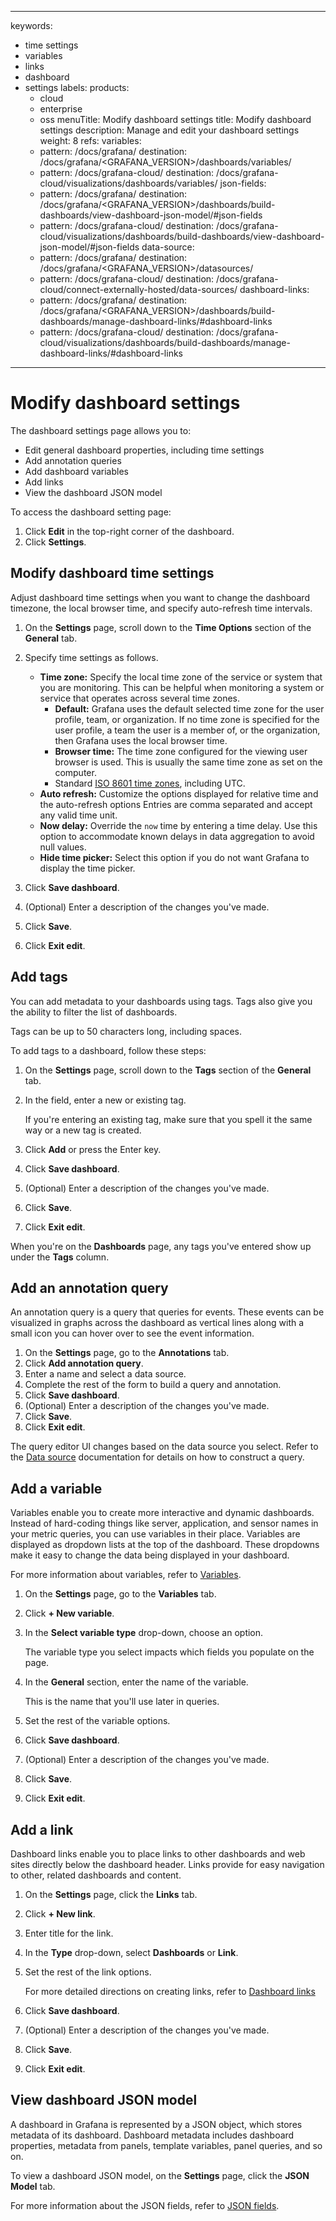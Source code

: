 -----

keywords:

- time settings
- variables
- links
- dashboard
- settings
  labels:
  products:
  - cloud
  - enterprise
  - oss
    menuTitle: Modify dashboard settings
    title: Modify dashboard settings
    description: Manage and edit your dashboard settings
    weight: 8
    refs:
    variables:
  - pattern: /docs/grafana/
    destination: /docs/grafana/\<GRAFANA\_VERSION\>/dashboards/variables/
  - pattern: /docs/grafana-cloud/
    destination: /docs/grafana-cloud/visualizations/dashboards/variables/
    json-fields:
  - pattern: /docs/grafana/
    destination: /docs/grafana/\<GRAFANA\_VERSION\>/dashboards/build-dashboards/view-dashboard-json-model/\#json-fields
  - pattern: /docs/grafana-cloud/
    destination: /docs/grafana-cloud/visualizations/dashboards/build-dashboards/view-dashboard-json-model/\#json-fields
    data-source:
  - pattern: /docs/grafana/
    destination: /docs/grafana/\<GRAFANA\_VERSION\>/datasources/
  - pattern: /docs/grafana-cloud/
    destination: /docs/grafana-cloud/connect-externally-hosted/data-sources/
    dashboard-links:
  - pattern: /docs/grafana/
    destination: /docs/grafana/\<GRAFANA\_VERSION\>/dashboards/build-dashboards/manage-dashboard-links/\#dashboard-links
  - pattern: /docs/grafana-cloud/
    destination: /docs/grafana-cloud/visualizations/dashboards/build-dashboards/manage-dashboard-links/\#dashboard-links

-----

# Modify dashboard settings

The dashboard settings page allows you to:

- Edit general dashboard properties, including time settings
- Add annotation queries
- Add dashboard variables
- Add links
- View the dashboard JSON model

To access the dashboard setting page:

1. Click **Edit** in the top-right corner of the dashboard.
2. Click **Settings**.

## Modify dashboard time settings

Adjust dashboard time settings when you want to change the dashboard timezone, the local browser time, and specify auto-refresh time intervals.

1. On the **Settings** page, scroll down to the **Time Options** section of the **General** tab.

2. Specify time settings as follows.
   
   - **Time zone:** Specify the local time zone of the service or system that you are monitoring. This can be helpful when monitoring a system or service that operates across several time zones.
     - **Default:** Grafana uses the default selected time zone for the user profile, team, or organization. If no time zone is specified for the user profile, a team the user is a member of, or the organization, then Grafana uses the local browser time.
     - **Browser time:** The time zone configured for the viewing user browser is used. This is usually the same time zone as set on the computer.
     - Standard [ISO 8601 time zones](https://en.wikipedia.org/wiki/List_of_tz_database_time_zones), including UTC.
   - **Auto refresh:** Customize the options displayed for relative time and the auto-refresh options Entries are comma separated and accept any valid time unit.
   - **Now delay:** Override the `now` time by entering a time delay. Use this option to accommodate known delays in data aggregation to avoid null values.
   - **Hide time picker:** Select this option if you do not want Grafana to display the time picker.

3. Click **Save dashboard**.

4. (Optional) Enter a description of the changes you've made.

5. Click **Save**.

6. Click **Exit edit**.

## Add tags

You can add metadata to your dashboards using tags. Tags also give you the ability to filter the list of dashboards.

Tags can be up to 50 characters long, including spaces.

To add tags to a dashboard, follow these steps:

1. On the **Settings** page, scroll down to the **Tags** section of the **General** tab.

2. In the field, enter a new or existing tag.
   
   If you're entering an existing tag, make sure that you spell it the same way or a new tag is created.

3. Click **Add** or press the Enter key.

4. Click **Save dashboard**.

5. (Optional) Enter a description of the changes you've made.

6. Click **Save**.

7. Click **Exit edit**.

When you're on the **Dashboards** page, any tags you've entered show up under the **Tags** column.

## Add an annotation query

An annotation query is a query that queries for events. These events can be visualized in graphs across the dashboard as vertical lines along with a small
icon you can hover over to see the event information.

1. On the **Settings** page, go to the **Annotations** tab.
2. Click **Add annotation query**.
3. Enter a name and select a data source.
4. Complete the rest of the form to build a query and annotation.
5. Click **Save dashboard**.
6. (Optional) Enter a description of the changes you've made.
7. Click **Save**.
8. Click **Exit edit**.

The query editor UI changes based on the data source you select. Refer to the [Data source](ref:data-source) documentation for details on how to construct a query.

## Add a variable

Variables enable you to create more interactive and dynamic dashboards. Instead of hard-coding things like server, application,
and sensor names in your metric queries, you can use variables in their place. Variables are displayed as dropdown lists at the top of
the dashboard. These dropdowns make it easy to change the data being displayed in your dashboard.

For more information about variables, refer to [Variables](ref:variables).

1. On the **Settings** page, go to the **Variables** tab.

2. Click **+ New variable**.

3. In the **Select variable type** drop-down, choose an option.
   
   The variable type you select impacts which fields you populate on the page.

4. In the **General** section, enter the name of the variable.
   
   This is the name that you'll use later in queries.

5. Set the rest of the variable options.

6. Click **Save dashboard**.

7. (Optional) Enter a description of the changes you've made.

8. Click **Save**.

9. Click **Exit edit**.

## Add a link

Dashboard links enable you to place links to other dashboards and web sites directly below the dashboard header. Links provide for easy navigation to other, related dashboards and content.

1. On the **Settings** page, click the **Links** tab.

2. Click **+ New link**.

3. Enter title for the link.

4. In the **Type** drop-down, select **Dashboards** or **Link**.

5. Set the rest of the link options.
   
   For more detailed directions on creating links, refer to [Dashboard links](ref:dashboard-links)

6. Click **Save dashboard**.

7. (Optional) Enter a description of the changes you've made.

8. Click **Save**.

9. Click **Exit edit**.

## View dashboard JSON model

A dashboard in Grafana is represented by a JSON object, which stores metadata of its dashboard. Dashboard metadata includes dashboard properties, metadata from panels, template variables, panel queries, and so on.

To view a dashboard JSON model, on the **Settings** page, click the **JSON Model** tab.

For more information about the JSON fields, refer to [JSON fields](ref:json-fields).
